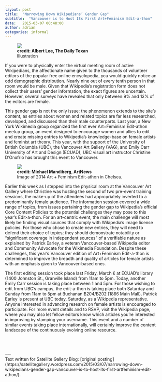 ```yaml
---
layout: post
title:  "Narrowing Down Wikipedians’ Gender Gap"
subtitle:  "Vancouver is to Host Its First Art+Feminism Edit-a-thon"
date:   2015-03-07 00:48:00
author: adrian
categories: informal
---
```


<figure>
  <img src="{{site.url}}/img/2015/texts/edit-athon1.png">
  <figcaption>
    <strong>credit: Albert Lee, The Daily Texan</strong> <br />
    Illustration
  </figcaption>
</figure>

If you were to physically enter the virtual meeting room of active Wikipedians, the affectionate name given to the thousands of volunteer editors of the popular free online encyclopedia, you would quickly notice an odd demographic distribution. Nearly nine out of every tenth person in that room would be male. Given that Wikipedia’s registration form does not collect their users’ gender information, the exact figures are uncertain. However, several surveys have revealed that only between 9% and 13% of the editors are female.

This gender gap is not the only issue: the phenomenon extends to the site’s content, as entries about women and related topics are far less researched, developed, and discussed than their male counterparts. Last year, a New York Wikimedia group organized the first ever Art+Feminism Edit-athon meetup group, an event designed to encourage women and allies to edit and create missing entries to Wikipedia’s knowledge-base on female artists and feminist art theory. This year, with the support of the University of British Columbia (UBC), the Vancouver Art Gallery (VAG), and Emily Carr University of Art and Design (ECUAD), UBC visual art instructor Christine D’Onofrio has brought this event to Vancouver.

<figure>
  <img src="{{site.url}}/img/2015/texts/edit-athon2.jpg">
  <figcaption>
    <strong>credit: Michael Mandiberg, ArtNews</strong> <br />
    Image of 2014 Art + Feminism Edit-athon in Chelsea.
  </figcaption>
</figure>

Earlier this week as I stepped into the physical room at the Vancouver Art Gallery where Christine was hosting the second of two pre-event training sessions, the make-up of the attendees had appropriately inverted to a predominantly female audience. The information session covered a wide range of topics, from issues pertaining the gender gap to Wikipedia’s official Core Content Policies to the potential challenges they may pose to this year’s Edit-a-thon. For an art-centric event, the main challenge will most likely be finding visual sources that comply with Wikipedia’s image license policies. For those who chose to create new entries, they will need to defend their choice of topics; they should demonstrate notability or “significant coverage in independent sources” of a verifiable nature as explained by Patrick Earley, a veteran Vancouver-based Wikipedia editor and Community Advocate for the Wikimedia Foundation. Despite these challenges, this year’s Vancouver edition of Art+Feminism Edit-a-thon is determined to improve the breadth and quality of articles for female artists with an emphasis given to Vancouver-based ones.

The first editing session took place last Friday, March 6 at ECUAD’s library (1400 Johnston St., Granville Island) from 11am to 5pm. Today, another Emily Carr session is taking place between 1 and 5pm. For those wishing to edit from UBC’s campus, the edit-a-thon is taking place both Saturday and Sunday from 11am to 5pm at Buchanan B204/B202 (1866 Main Mall). Patrick Earley is present at UBC today, Saturday, as a Wikipedia representative. Anyone interested in advancing research on female artists is encouraged to participate. For more event details and to RSVP, visit the Wikipedia page, where you may also let fellow editors know which articles you’re interested in improving by stamping your username. This event and a number of similar events taking place internationally, will certainly improve the content landscape of the continuously evolving online resource.

</br></br>

<p>---</br>Text written for Satellite Gallery Blog: [original posting](https://satellitegallery.wordpress.com/2015/03/07/narrowing-down-wikipedians-gender-gap-vancouver-is-to-host-its-first-artfeminism-edit-athon/).</p>

